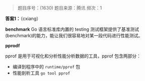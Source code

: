 > 题目序号：(1630)
> 题目来源：腾讯
> 频次：1

**答案1：**（cxiang）

**benchmark** 
Go 语言标准库内置的 testing 测试框架提供了基准测试(benchmark)的能力，能让我们很容易地对某一段代码进行性能测试。

**pprodf**

pprof 是用于可视化和分析性能分析数据的工具，pprof 包含两部分：

- 编译到程序中的 `runtime/pprof` 包
- 性能剖析工具 `go tool pprof`